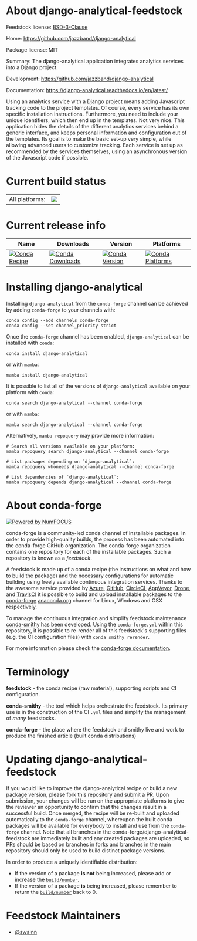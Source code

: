 About django-analytical-feedstock
=================================

Feedstock license: [BSD-3-Clause](https://github.com/conda-forge/django-analytical-feedstock/blob/main/LICENSE.txt)

Home: https://github.com/jazzband/django-analytical

Package license: MIT

Summary: The django-analytical application integrates analytics services into a Django project.

Development: https://github.com/jazzband/django-analytical

Documentation: https://django-analytical.readthedocs.io/en/latest/

Using an analytics service with a Django project means adding Javascript
tracking code to the project templates. Of course, every service has its
own specific installation instructions. Furthermore, you need to include
your unique identifiers, which then end up in the templates. Not very nice.
This application hides the details of the different analytics services
behind a generic interface, and keeps personal information and configuration
out of the templates. Its goal is to make the basic set-up very simple,
while allowing advanced users to customize tracking. Each service is set up
as recommended by the services themselves, using an asynchronous version of
the Javascript code if possible.


Current build status
====================


<table><tr><td>All platforms:</td>
    <td>
      <a href="https://dev.azure.com/conda-forge/feedstock-builds/_build/latest?definitionId=14862&branchName=main">
        <img src="https://dev.azure.com/conda-forge/feedstock-builds/_apis/build/status/django-analytical-feedstock?branchName=main">
      </a>
    </td>
  </tr>
</table>

Current release info
====================

| Name | Downloads | Version | Platforms |
| --- | --- | --- | --- |
| [![Conda Recipe](https://img.shields.io/badge/recipe-django--analytical-green.svg)](https://anaconda.org/conda-forge/django-analytical) | [![Conda Downloads](https://img.shields.io/conda/dn/conda-forge/django-analytical.svg)](https://anaconda.org/conda-forge/django-analytical) | [![Conda Version](https://img.shields.io/conda/vn/conda-forge/django-analytical.svg)](https://anaconda.org/conda-forge/django-analytical) | [![Conda Platforms](https://img.shields.io/conda/pn/conda-forge/django-analytical.svg)](https://anaconda.org/conda-forge/django-analytical) |

Installing django-analytical
============================

Installing `django-analytical` from the `conda-forge` channel can be achieved by adding `conda-forge` to your channels with:

```
conda config --add channels conda-forge
conda config --set channel_priority strict
```

Once the `conda-forge` channel has been enabled, `django-analytical` can be installed with `conda`:

```
conda install django-analytical
```

or with `mamba`:

```
mamba install django-analytical
```

It is possible to list all of the versions of `django-analytical` available on your platform with `conda`:

```
conda search django-analytical --channel conda-forge
```

or with `mamba`:

```
mamba search django-analytical --channel conda-forge
```

Alternatively, `mamba repoquery` may provide more information:

```
# Search all versions available on your platform:
mamba repoquery search django-analytical --channel conda-forge

# List packages depending on `django-analytical`:
mamba repoquery whoneeds django-analytical --channel conda-forge

# List dependencies of `django-analytical`:
mamba repoquery depends django-analytical --channel conda-forge
```


About conda-forge
=================

[![Powered by
NumFOCUS](https://img.shields.io/badge/powered%20by-NumFOCUS-orange.svg?style=flat&colorA=E1523D&colorB=007D8A)](https://numfocus.org)

conda-forge is a community-led conda channel of installable packages.
In order to provide high-quality builds, the process has been automated into the
conda-forge GitHub organization. The conda-forge organization contains one repository
for each of the installable packages. Such a repository is known as a *feedstock*.

A feedstock is made up of a conda recipe (the instructions on what and how to build
the package) and the necessary configurations for automatic building using freely
available continuous integration services. Thanks to the awesome service provided by
[Azure](https://azure.microsoft.com/en-us/services/devops/), [GitHub](https://github.com/),
[CircleCI](https://circleci.com/), [AppVeyor](https://www.appveyor.com/),
[Drone](https://cloud.drone.io/welcome), and [TravisCI](https://travis-ci.com/)
it is possible to build and upload installable packages to the
[conda-forge](https://anaconda.org/conda-forge) [anaconda.org](https://anaconda.org/)
channel for Linux, Windows and OSX respectively.

To manage the continuous integration and simplify feedstock maintenance
[conda-smithy](https://github.com/conda-forge/conda-smithy) has been developed.
Using the ``conda-forge.yml`` within this repository, it is possible to re-render all of
this feedstock's supporting files (e.g. the CI configuration files) with ``conda smithy rerender``.

For more information please check the [conda-forge documentation](https://conda-forge.org/docs/).

Terminology
===========

**feedstock** - the conda recipe (raw material), supporting scripts and CI configuration.

**conda-smithy** - the tool which helps orchestrate the feedstock.
                   Its primary use is in the construction of the CI ``.yml`` files
                   and simplify the management of *many* feedstocks.

**conda-forge** - the place where the feedstock and smithy live and work to
                  produce the finished article (built conda distributions)


Updating django-analytical-feedstock
====================================

If you would like to improve the django-analytical recipe or build a new
package version, please fork this repository and submit a PR. Upon submission,
your changes will be run on the appropriate platforms to give the reviewer an
opportunity to confirm that the changes result in a successful build. Once
merged, the recipe will be re-built and uploaded automatically to the
`conda-forge` channel, whereupon the built conda packages will be available for
everybody to install and use from the `conda-forge` channel.
Note that all branches in the conda-forge/django-analytical-feedstock are
immediately built and any created packages are uploaded, so PRs should be based
on branches in forks and branches in the main repository should only be used to
build distinct package versions.

In order to produce a uniquely identifiable distribution:
 * If the version of a package **is not** being increased, please add or increase
   the [``build/number``](https://docs.conda.io/projects/conda-build/en/latest/resources/define-metadata.html#build-number-and-string).
 * If the version of a package **is** being increased, please remember to return
   the [``build/number``](https://docs.conda.io/projects/conda-build/en/latest/resources/define-metadata.html#build-number-and-string)
   back to 0.

Feedstock Maintainers
=====================

* [@swainn](https://github.com/swainn/)

